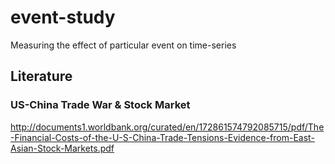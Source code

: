 # event-study
Measuring the effect of particular event on time-series

## Literature
### US-China Trade War & Stock Market
http://documents1.worldbank.org/curated/en/172861574792085715/pdf/The-Financial-Costs-of-the-U-S-China-Trade-Tensions-Evidence-from-East-Asian-Stock-Markets.pdf
